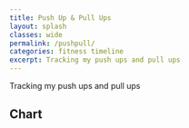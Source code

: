 ```yaml
---
title: Push Up & Pull Ups
layout: splash
classes: wide
permalink: /pushpull/
categories: fitness timeline
excerpt: Tracking my push ups and pull ups
---
```


Tracking my push ups and pull ups

## Chart

<html>
<head>
<script type="text/javascript" src="https://www.gstatic.com/charts/loader.js"></script>

<script type="text/javascript">
    google.charts.load('current', {'packages':['line']});
    google.charts.setOnLoadCallback(drawChart);

    function drawGID() {
      var queryString = encodeURIComponent('SELECT A, B, F');
      var query = new google.visualization.Query(
        'https://docs.google.com/spreadsheets/d/1jmy6JewPfJdo_cDG9FPxQiL2t4KD0kD9zUgTNEsAFW8/gviz/tq?gid=0&headers=1&tq=' + queryString);
      query.send(handleQueryResponse);
    }

    function handleQueryResponse(response) {
      var data = response.getDataTable();

      var options = {
        chart: {
        title: 'Push Ups and Pull Ups'
        },
        height: 500,
        legend: { position: 'bottom' }
      };


      var chart = new google.visualization.Line(document.getElementById('linechart_material'));
      chart.draw(data, google.charts.Line.convertOptions(options));
  }
  </script>
</head>
<body>
  <div id="linechart_material"></div>
</body>
</html>